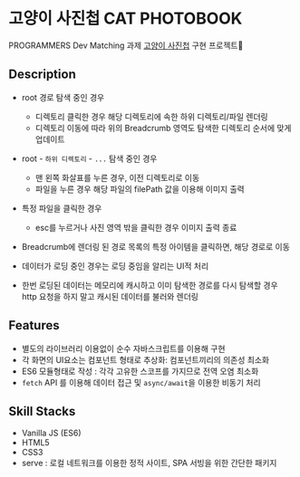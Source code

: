 # 고양이 사진첩 CAT PHOTOBOOK

PROGRAMMERS Dev Matching 과제 [고양이 사진첩](https://programmers.co.kr/skill_check_assignments/100) 구현 프로젝트

## Description

- root 경로 탐색 중인 경우
  - 디렉토리 클릭한 경우 해당 디렉토리에 속한 하위 디렉토리/파일 렌더링
  - 디렉토리 이동에 따라 위의 Breadcrumb 영역도 탐색한 디렉토리 순서에 맞게 업데이트

- root - `하위 디렉토리` - `...` 탐색 중인 경우
  - 맨 왼쪽 화살표를 누른 경우, 이전 디렉토리로 이동
  - 파일을 누른 경우 해당 파일의 filePath 값을 이용해 이미지 출력

- 특정 파일을 클릭한 경우
  - esc를 누르거나 사진 영역 밖을 클릭한 경우 이미지 출력 종료

- Breadcrumb에 렌더링 된 경로 목록의 특정 아이템을 클릭하면, 해당 경로로 이동
- 데이터가 로딩 중인 경우는 로딩 중임을 알리는 UI적 처리
- 한번 로딩된 데이터는 메모리에 캐시하고 이미 탐색한 경로를 다시 탐색할 경우 http 요청을 하지 말고 캐시된 데이터를 불러와 렌더링

## Features

- 별도의 라이브러리 이용없이 순수 자바스크립트를 이용해 구현
- 각 화면의 UI요소는 컴포넌트 형태로 추상화: 컴포넌트끼리의 의존성 최소화
- ES6 모듈형태로 작성 : 각각 고유한 스코프를 가지므로 전역 오염 최소화
- `fetch` API 를 이용해 데이터 접근 및 `async/await`을 이용한 비동기 처리

## Skill Stacks

- Vanilla JS (ES6)
- HTML5
- CSS3
- serve : 로컬 네트워크를 이용한 정적 사이트, SPA 서빙을 위한 간단한 패키지